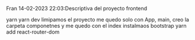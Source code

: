 Fran 14-02-2023 22:03:Descriptiva del proyecto frontend

yarn 
yarn dev
limipamos el proyecto me quedo solo con App, main, creo la carpeta componetnes y me quedo con el index instalmaos bootstrap
yarn add react-router-dom
